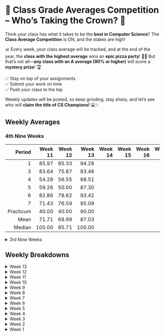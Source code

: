 # 🚀 Class Grade Averages Competition – Who’s Taking the Crown? 🎉  

Think your class has what it takes to be the **best in Computer Science**? The **Class Average Competition** is ON, and the stakes are high!  

📊 Every week, your class average will be tracked, and at the end of the year, the **class with the highest average** wins an **epic pizza party**! 🍕🔥 But that’s not all—**any class with an A average (90% or higher)** will score a **mystery prize**! 🏆  

✅ Stay on top of your assignments  
✅ Submit your work on time  
✅ Push your class to the top  

Weekly updates will be posted, so keep grinding, stay sharp, and let’s see who will **claim the title of CS Champions!** 💻✨  

## Weekly Averages

### 4th Nine Weeks

| Period     | Week 11 | Week 12 | Week 13 | Week 14 | Week 15 | Week 16 | Week 17 | Week 18 | Week 19 | Final  | Weekly Rank | Weekly Trend |
| ---------: | ------: | ------: | ------: | ------: | ------: | ------: | ------: | ------: | ------: | -----: | :---------: | :----------: |
| 1          |   85.97 |   85.33 |   94.28 |||||||| 1  |  +8.95 |
| 3          |   83.64 |   75.87 |   83.48 |||||||| 3  |  +7.61 |
| 4          |   54.29 |   56.55 |   68.51 |||||||| 4  | +11.96 |
| 5          |   59.26 |   50.00 |   87.30 |||||||| -- | +37.30 |
| 6          |   82.86 |   78.62 |   93.42 |||||||| 2  | +14.80 |
| 7          |   71.43 |   76.59 |   95.09 |||||||| -- | +18.50 |
| Practicum  |   40.00 |   40.00 |   90.00 |||||||| -- | +50.00 |
| Mean       |   71.71 |   68.99 |   87.03 |||||||| -- | +18.04 |
| Median     |  100.00 |   85.71 |  100.00 |||||||| -- | +14.29 |


<details>
<summary>3rd Nine Weeks</summary>

| Period     | Week 1 | Week 2 | Week 3 | Week 4 | Week 5 | Week 6 | Week 7 | Week 8 | Week 9 | Final  | Weekly Rank | Weekly Trend |
| ---------: | -----: | -----: | -----: | -----: | -----: | -----: | -----: | -----: | -----: | -----: | :---------: | :----------: |
| 1          | 89.44  | 84.00  | 87.65  | 90.67  |  90.08 |  86.52 |  89.00 |  88.86 |  88.37 |  87.31 | 2           | -1.06        |
| 3          | 85.20  | 78.99  | 85.46  | 84.43  |  80.74 |  80.23 |  79.86 |  76.68 |  79.14 |  77.68 | 3           | -1.46        |
| 4          | 74.33  | 76.52  | 81.14  | 77.82  |  79.85 |  76.76 |  75.45 |  73.91 |  74.11 |  76.54 | 4           | +2.43        | 
| 5          | 89.29  | 87.74  | 87.57  | 83.48  |  78.06 |  75.17 |  73.40 |  69.78 |  69.32 |  78.42 | --          | +7.10        |
| 6          | 88.89  | 83.27  | 89.70  | 88.60  |  90.89 |  91.01 |  90.79 |  90.17 |  90.18 |  89.35 | 1           | -0.83        |
| 7          | 89.47  | 88.33  | 88.42  | 87.26  |  82.89 |  78.19 |  78.83 |  75.47 |  74.10 |  76.77 | --          | +2.67        |
| Practicum  | 100.00 | 100.00 | 100.00 | 90.00  | 100.00 | 100.00 |  95.00 |  93.33 |  98.00 |  98.18 | --          | +0.18        |
| Mean       | 86.43  | 83.80  | 86.67  | 85.93  |  83.83 |  82.72 |  81.58 |  79.75 |  79.74 |  81.84 |             | +2.10        | 
| Median     | 96.67  | 98.33  | 98.75  | 94.00  |  91.80 |  87.22 |  89.36 |  88.13 |  87.91 |  89.31 |             | +1.40        |

</details>


## Weekly Breakdowns

<!-- <details>
<summary>Week #</summary>

|   period   | count |  mean  | trend  | std dev |  min   |   25%  |   50%  |   75%  |  max   | % A's |
| :--------: | ----: | -----: | -----: | ------: | -----: | -----: | -----: | -----: | -----: | :---: |
| 1          |  19   |   |   |    |   |    |   |   | 100.00 |  |
| 3          |  25   |   |   |    |   |    |   |   | 100.00 |  |
| 4          |  23   |   |   |    |   |    |   |   | 100.00 |  |
| 5          |  27   |   |   |    |   |    |   |   | 100.00 |  |
| 6          |  28   |   |   |    |   |    |   |   | 100.00 |  |
| 7          |  22   |   |   |    |   |    |   |   | 100.00 |  |
| Practicum  |   5   | 100.00 | ----  |  0.00   | 100.00 | 100.00 | 100.00 | 100.00 | 100.00 | 100.00 |
| Aggregate  | 149   |   |   |    |   |   |   |   | 100.00 |  |

</details> -->

<details>
<summary>Week 13</summary>

|   period   | count |  mean  | trend  | std dev |  min   |   25%  |   50%  |   75%  |  max   | % A's |
| :--------: | ----: | -----: | -----: | ------: | -----: | -----: | -----: | -----: | -----: | :---: |
| 1          |  20   |  94.28 | -----  | 13.59   |   0.00 |  92.33 | 100.00 | 100.00 | 100.00 | 78.95 |
| 3          |  25   |  83.59 | -----  | 14.04   |  60.00 |  80.00 |  86.67 |  93.33 | 100.00 | 44.00 |
| 4          |  23   |  68.51 | -----  | 38.23   |   0.00 |  53.33 |  80.00 | 100.00 | 100.00 | 47.62 |
| 5          |  27   |  87.30 | -----  | 19.55   |  50.00 |  80.00 | 100.00 | 100.00 | 100.00 | 62.96 |
| 6          |  28   |  93.42 | -----  | 10.74   |  53.00 |  91.67 | 100.00 | 100.00 | 100.00 | 75.00 |
| 7          |  22   |  95.23 | -----  | 11.55   |  50.00 |  97.75 | 100.00 | 100.00 | 100.00 | 86.36 |
| Practicum  |   5   |  90.00 | -----  | 14.14   |  70.00 |  80.00 | 100.00 | 100.00 | 100.00 | 60.00 |
| Aggregate  | 150   |  87.07 | -----  | 21.03   |   0.00 |  80.00 | 100.00 | 100.00 | 100.00 | 65.31 |

</details>

<details>
<summary>Week 12</summary>

|   period   | count |  mean  | trend  | std dev |  min   |   25%  |   50%  |   75%  |  max   | % A's |
| :--------: | ----: | -----: | -----: | ------: | -----: | -----: | -----: | -----: | -----: | :---: |
| 1          |  19   |  85.33 | -----  | 30.44   |   0.00 |  91.67 | 100.00 | 100.00 | 100.00 | 73.68 |
| 3          |  25   |  75.87 | -----  | 21.97   |  42.68 |  67.14 |  82.26 | 100.00 | 100.00 | 28.00 |
| 4          |  23   |  56.55 | -----  | 41.76   |   0.00 |  12.50 |  62.50 | 100.00 | 100.00 | 33.33 |
| 5          |  27   |  50.00 | -----  | 41.60   |   0.00 |   0.00 |  50.00 | 100.00 | 100.00 | 33.33 |
| 6          |  28   |  78.62 | -----  | 71.88   |   0.00 |  71.88 |  87.50 | 100.00 | 100.00 | 42.86 |
| 7          |  21   |  76.59 | -----  | 36.63   |   0.00 |  50.00 | 100.00 | 100.00 | 100.00 | 63.64 |
| Practicum  |   5   |  40.00 | -----  | 54.77   |   0.00 |   0.00 |   0.00 | 100.00 | 100.00 | 60.00 |
| Aggregate  | 148   |  68.99 | -----  | 36.66   |   0.00 |  50.00 |  85.71 | 100.00 | 100.00 | 38.78 |

</details>

<details>
<summary>Week 11</summary>

|   period   | count |  mean  | trend  | std dev |  min   |   25%  |   50%  |   75%  |  max   | % A's |
| :--------: | ----: | -----: | -----: | ------: | -----: | -----: | -----: | -----: | -----: | :---: |
| 1          |  19   |  85.97 | -----  | 30.04   |   0.00 | 100.00 | 100.00 | 100.00 | 100.00 | 77.78 |
| 3          |  25   |  83.64 | -----  | 17.02   |  60.00 |  60.00 |  80.00 | 100.00 | 100.00 | 48.00 |
| 4          |  23   |  54.29 | -----  | 44.79   |   0.00 |   0.00 |  60.00 | 100.00 | 100.00 | 38.10 |
| 5          |  27   |  59.26 | -----  | 50.07   |   0.00 |   0.00 | 100.00 | 100.00 | 100.00 | 59.26 |
| 6          |  28   |  82.86 | -----  | 29.17   |   0.00 |  80.00 | 100.00 | 100.00 | 100.00 | 57.14 |
| 7          |  21   |  71.43 | -----  | 46.29   |   0.00 |   0.00 | 100.00 | 100.00 | 100.00 | 71.43 |
| Practicum  |   5   |  40.00 | -----  | 54.77   |   0.00 |   0.00 |   0.00 | 100.00 | 100.00 | 60.00 |
| Aggregate  | 148   |  71.71 | -----  | 40.11   |   0.00 |  60.00 | 100.00 | 100.00 | 100.00 | 57.24 |

</details>

<details>
<summary>Week 10</summary>

|   period   | count |  mean  | trend  | std dev |  min   |   25%  |   50%  |   75%  |  max   |  % A's |
| :--------: | ----: | -----: | -----: | ------: | -----: | -----: | -----: | -----: | -----: | :----: |
| 1          |  19   |  87.31 | -1.06  | 16.34   |  46.77 |  86.65 |  93.30 |  98.55 | 100.00 |  66.67 |
| 3          |  25   |  77.68 | -1.46  | 15.14   |  41.31 |  68.00 |  78.96 |  89.54 | 100.00 |  24.00 |
| 4          |  23   |  76.54 | +2.43  | 21.30   |  40.00 |  62.00 |  83.93 |  95.56 | 100.00 |  33.33 |
| 5          |  27   |  78.42 | +7.10  | 23.04   |  62.00 |  69.42 |  90.55 |  98.08 | 100.00 |  51.85 |
| 6          |  28   |  89.35 | -0.83  | 12.30   |  50.00 |  84.26 |  92.61 |  98.31 | 100.00 |  57.14 |
| 7          |  22   |  76.77 | +2.67  | 25.27   |  73.00 |  76.55 |  84.62 |  99.40 | 100.00 |  45.45 |
| Practicum  |   5   |  98.18 | +0.18  |  4.07   |  90.91 | 100.00 | 100.00 | 100.00 | 100.00 | 100.00 |
| Aggregate  | 149   |  81.84 | +2.10  | 19.62   |  15.00 |  68.15 |  89.31 |  97.89 | 100.00 |  47.95 |

</details>

<details>
<summary>Week 9</summary>

|   period   | count |  mean  | trend  | std dev |  min   |   25%  |   50%  |   75%  |  max   |  % A's |
| :--------: | ----: | -----: | -----: | ------: | -----: | -----: | -----: | -----: | -----: | :----: |
| 1          |  19   |  88.37 | -0.49  | 16.55   |  44.70 |  89.94 |  95.88 |  98.46 |  99.88 |  72.22 |
| 3          |  25   |  79.14 | +2.46  | 15.37   |  30.00 |  71.15 |  81.33 |  88.46 |  99.88 |  24.00 |
| 4          |  23   |  74.11 | +0.20  | 26.35   |   0.00 |  58.46 |  80.00 |  95.44 | 100.00 |  38.10 |
| 5          |  27   |  69.32 | -0.46  | 30.05   |  56.00 |  59.55 |  79.09 |  90.91 | 100.00 |  44.44 |
| 6          |  28   |  90.18 | +0.01  | 11.81   |  48.89 |  85.21 |  93.37 |  99.65 | 100.00 |  64.29 |
| 7          |  22   |  74.10 | -1.37  | 23.20   |  68.00 |  69.07 |  75.91 |  98.84 | 100.00 |  36.36 |
| Practicum  |   5   |  98.00 | +4.67  |  4.47   |  90.00 | 100.00 | 100.00 | 100.00 | 100.00 | 100.00 |
| Aggregate  | 149   |  79.74 | -0.01  | 22.47   |   0.00 |  68.89 |  87.91 |  96.36 | 100.00 |  47.95 |

</details>

<details>
<summary>Week 8</summary>

|   period   | count |  mean | trend | std dev |  min  |   25%  |   50%  |   75%  |  max   | % A's |
| :--------: | ----: | ----: | ----: | ------: | ----: | -----: | -----: | -----: | -----: | :---: |
| 1          |  19   | 88.86 | -0.23 | 16.34   | 40.00 |  88.89 |  95.20 |  99.74 | 100.00 | 72.22 |
| 3          |  26   | 76.68 | -3.18 | 16.74   | 24.00 |  70.34 |  81.36 |  89.99 | 100.00 | 26.92 |
| 4          |  23   | 73.91 | -1.54 | 26.46   |  0.00 |  60.87 |  78.75 |  97.13 | 100.00 | 33.33 |
| 5          |  28   | 69.78 | -3.62 | 29.19   | 57.00 |  59.12 |  85.50 |  99.20 | 100.00 | 35.71 |
| 6          |  28   | 90.17 | -0.62 | 11.63   | 50.00 |  85.41 |  92.38 |  99.73 | 100.00 | 57.14 |
| 7          |  23   | 75.47 | -3.36 | 22.33   | 70.00 |  77.53 |  80.00 |  98.94 | 100.00 | 34.78 |
| Practicum  |   5   | 93.33 | -1.67 | 14.91   | 85.00 | 100.00 | 100.00 | 100.00 | 100.00 | 80.00 |
| Aggregate  | 151   | 79.75 | -1.83 | 22.98   |  0.00 |  68.00 |  88.13 |  99.10 | 100.00 | 44.30 |

</details>

<details>
<summary>Week 7</summary>

|   period   | count |  mean | trend | std dev |  min  |  25%   |   50%  |   75%  |  max   | % A's |
| :--------: | ----: | ----: | ----: | ------: | ----: | -----: | -----: | -----: | -----: | :---: |
| 1          |  19   | 89.09 | +2.57 |   16.04 | 44.91 |  90.50 |  95.58 |  99.73 | 100.00 | 77.78 |
| 3          |  26   | 79.86 | -0.37 |   17.38 | 20.45 |  71.91 |  82.95 |  90.91 | 100.00 | 26.92 |
| 4          |  23   | 75.45 | -1.31 |   26.27 |  0.00 |  62.86 |  82.27 |  96.86 | 100.00 | 38.10 |
| 5          |  28   | 73.40 | -1.77 |   28.56 | 57.00 |  64.58 |  87.22 | 100.00 | 100.00 | 46.43 |
| 6          |  28   | 90.79 | -0.22 |   11.41 | 50.00 |  86.23 |  92.27 |  99.71 | 100.00 | 67.86 |
| 7          |  23   | 78.83 | +0.64 |   20.16 | 30.00 |  63.75 |  81.00 |  98.82 | 100.00 | 34.78 |
| Practicum  |   5   | 95.00 | -5.00 |   11.18 | 85.00 | 100.00 | 100.00 | 100.00 | 100.00 | 80.00 |
| Aggregate  | 151   | 81.58 | -1.14 |   22.21 |  0.00 |  70.57 |  89.36 |  99.70 | 100.00 | 48.68 |

</details>

<details>
<summary>Week 6</summary>

|   period   | count |  mean  | trend | std dev |  min   |   25%  |   50%  |   75%  |  max   | % A's  |
| :--------: | ----: | -----: | ----: | ------: | -----: | -----: | -----: | -----: | -----: | :----: |
| 1          |  19   |  86.52 | -3.56 | 18.95   |  40.00 |  82.79 |  95.00 |  99.41 | 100.00 |  63.16 |
| 3          |  26   |  80.23 | -0.51 | 17.82   |  13.89 |  72.85 |  83.35 |  91.45 | 100.00 |  34.62 |
| 4          |  21   |  76.76 | -3.09 | 21.71   |  37.38 |  60.00 |  84.29 |  96.70 | 100.00 |  39.13 |
| 5          |  28   |  75.17 | -2.89 | 28.00   |  57.00 |  59.27 |  84.52 |  87.81 | 100.00 |  46.43 |
| 6          |  28   |  91.01 | +0.12 | 11.27   |  51.43 |  85.87 |  93.81 |  99.69 | 100.00 |  71.43 |
| 7          |  23   |  78.19 | -4.70 | 19.19   |  30.00 |  71.43 |  83.75 |  92.35 | 100.00 |  26.09 |
| Practicum  |   5   | 100.00 | ----  |  0.00   | 100.00 | 100.00 | 100.00 | 100.00 | 100.00 | 100.00 |
| Aggregate  | 151   |  82.72 | -1.11 | 21.56   |  13.89 |  73.14 |  91.16 |  99.68 | 100.00 |  53.02 |

</details>

<details>
<summary>Week 5</summary>

|   period   | count |  mean  | trend  | std dev |  min   |   25%  |   50%  |   75%  |  max   | % A's  |
| :--------: | ----: | -----: | -----: | ------: | -----: | :----: | -----: | -----: | -----: | :----: |
| 1          |  19   |  90.08 |  -0.59 | 15.56   |  48.00 |  92.35 |  96.62 |  99.34 | 100.00 |  73.68 |
| 3          |  26   |  80.47 |  -3.69 | 17.92   |  19.00 |  75.03 |  83.85 |  92.90 | 100.00 |  34.62 |
| 4          |  22   |  79.85 |  +2.03 | 21.94   |  36.00 |  65.61 |  87.65 |  97.97 | 100.00 |  40.91 |
| 5          |  28   |  78.06 |  -5.42 | 29.17   |  66.07 |  71.00 |  98.21 | 100.00 | 100.00 |  53.57 |
| 6          |  28   |  90.89 |  +2.29 | 11.50   |  56.00 |  87.43 |  95.09 |  99.38 | 100.00 |  71.43 |
| 7          |  23   |  82.89 |  -4.37 | 20.50   |  70.00 |  82.92 |  85.71 |  97.99 | 100.00 |  39.13 |
| Practicum  |   5   | 100.00 | +10.00 |  0.00   | 100.00 | 100.00 | 100.00 | 100.00 | 100.00 | 100.00 |
| Aggregate  | 151   |  82.89 |  -1.56 | 22.00   |  19.00 |  77.06 |  92.68 |  99.56 | 100.00 |  53.95 |

</details>

<details>
<summary>Week 4</summary>

|   period   | count |  mean  | trend  | std dev |  min   |   25%  |   50%  |   75%  |  max   | % A's |
| :--------: | ----: | -----: | -----: | ------: | -----: | -----: | -----: | -----: | -----: | :---: |
| 1          |  19   | 90.67  |  +3.02 | 14.86   | 50.80  |  93.33 |  97.95 |  99.49 | 100.00 | 73.68 |
| 3          |  26   | 84.43  |  -1.03 | 15.58   | 28.57  |  78.25 |  88.00 |  94.48 | 100.00 | 42.31 |
| 4          |  22   | 77.82  |  -3.32 | 22.10   | 35.00  |  61.91 |  84.71 |  99.52 | 100.00 | 40.91 |
| 5          |  28   | 83.48  |  -4.09 | 25.94   | 55.00  |  77.50 |  98.00 | 100.00 | 100.00 | 64.29 |
| 6          |  28   | 88.60  |  -1.10 | 13.34   | 56.36  |  77.77 |  94.41 |  98.68 | 100.00 | 53.57 |
| 7          |  23   | 87.26  |  -1.16 | 26.03   | 63.00  |  94.67 |  99.00 | 100.00 | 100.00 | 78.26 |
| Practicum  |   5   | 90.00  | -10.00 | 11.18   | 75.00  | 100.00 | 100.00 | 100.00 | 100.00 | 80.00 |
| Aggregate  | 151   | 85.93  |  -1.28 | 20.20   | 28.57  |  77.88 |  94.00 |  99.80 | 100.00 | 53.94 |

</details>

<details>
<summary>Week 3</summary>

|   period   | count |  mean  | trend | std dev |  min   |   25%  |   50%  |  75%   |  max   |  % A's |
| :--------: | ----: | -----: | ----: | ------: | -----: | ------:| -----: | -----: | -----: | :----: |
| 1          |  20   |  87.65 | +3.65 | 14.69   |  58.00 |  97.08 |  99.25 | 100.00 | 100.00 |  73.68 |
| 3          |  26   |  85.46 | +6.47 | 17.93   |  20.00 |  84.14 |  90.29 |  99.57 | 100.00 |  57.69 |
| 4          |  23   |  81.14 | +4.62 | 21.89   |  40.00 |  79.64 |  98.71 |  99.68 | 100.00 |  50.00 |
| 5          |  28   |  87.57 | -0.17 | 29.28   |   0.00 |  95.00 |  98.75 | 100.00 | 100.00 |  78.57 |
| 6          |  27   |  89.70 | +6.43 | 21.03   |   0.00 |  82.75 |  98.14 |  99.68 | 100.00 |  64.29 |
| 7          |  23   |  88.42 | +0.09 | 29.02   |   0.00 |  95.83 |  98.75 | 100.00 | 100.00 |  86.97 |
| Practicum  |   5   | 100.00 | ----  |  0.00   | 100.00 | 100.00 | 100.00 | 100.00 | 100.00 | 100.00 |
| Aggregate  | 152   |  86.67 | +2.87 | 22.72   |   0.00 |  88.00 |  98.75 | 100.00 | 100.00 |  69.54 |

</details>

<details>
<summary>Week 2</summary>

|   period   | count |  mean  | trend | std dev |  min   |   25%  |   50%  |  75%   |  max   |  % A's |
| :--------: | ----: | -----: | ----: | ------: | -----: | ------:| -----: | -----: | -----: | :----: |
| 1          |  20   |  84.00 | -5.44 | 20.38   |   0.00 | 100.00 | 100.00 | 100.00 | 100.00 |  78.95 |
| 3          |  26   |  78.99 | -6.21 | 24.14   |  20.00 |  74.00 |  96.67 |  99.00 | 100.00 |  53.85 |
| 4          |  23   |  76.52 | +2.19 | 33.18   |   0.00 |  71.00 |  98.00 | 100.00 | 100.00 |  63.64 |
| 5          |  28   |  87.74 | -1.55 | 28.54   |   0.00 |  95.00 |  99.17 | 100.00 | 100.00 |  85.71 |
| 6          |  27   |  82.27 | -5.62 | 25.67   |   0.00 |  60.00 |  96.50 |  99.25 | 100.00 |  64.29 |
| 7          |  23   |  88.33 | -1.14 | 27.49   |   0.00 |  95.83 | 100.00 | 100.00 | 100.00 |  85.96 |
| Practicum  |   5   | 100.00 | ----  |  0.00   | 100.00 | 100.00 | 100.00 | 100.00 | 100.00 | 100.00 |
| Aggregate  | 152   |  83.80 | -2.63 | 26.38   |   0.00 |  85.00 |  98.33 | 100.00 | 100.00 |  72.85 |

</details>

<details>
<summary>Week 1</summary>

|   period   | count |  mean  | trend | std dev |  min   |   25%  |   50%  |  75%   |  max   |  % A's |
| :--------: | ----: | -----: | ----: | ------: | -----: | ------:| -----: | -----: | -----: | :----: |
| 1          |  20   |  89.44 | ----  | 19.85   |   0.00 | 100.00 | 100.00 | 100.00 | 100.00 |  78.95 |
| 3          |  26   |  85.20 | ----  | 23.27   |  33.33 |  96.67 | 100.00 | 100.00 | 100.00 |  73.08 |
| 4          |  23   |  74.33 | ----  | 35.48   |   0.00 |  63.33 | 100.00 | 100.00 | 100.00 |  59.09 |
| 5          |  28   |  89.29 | ----  | 31.50   |   0.00 | 100.00 | 100.00 | 100.00 | 100.00 |  89.29 |
| 6          |  27   |  88.89 | ----  | 20.67   |  33.33 |  83.33 | 100.00 | 100.00 | 100.00 |  71.43 |
| 7          |  23   |  89.47 | ----  | 31.53   |   0.00 | 100.00 | 100.00 | 100.00 | 100.00 |  73.91 |
| Practicum  |   5   | 100.00 | ----  |  0.00   | 100.00 | 100.00 | 100.00 | 100.00 | 100.00 | 100.00 |
| Aggregate  | 152   |  86.43 | ----  | 26.92   |   0.00 | 100.00 | 100.00 | 100.00 | 100.00 |  75.50 |

</details>
